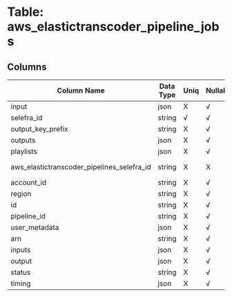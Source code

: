 # Table: aws_elastictranscoder_pipeline_jobs

## Columns 

|  Column Name   |  Data Type  | Uniq | Nullable | Description | 
|  ----  | ----  | ----  | ----  | ---- | 
| input | json | X | √ |  | 
| selefra_id | string | √ | √ | random id | 
| output_key_prefix | string | X | √ |  | 
| outputs | json | X | √ |  | 
| playlists | json | X | √ |  | 
| aws_elastictranscoder_pipelines_selefra_id | string | X | X | fk to aws_elastictranscoder_pipelines.selefra_id | 
| account_id | string | X | √ |  | 
| region | string | X | √ |  | 
| id | string | X | √ |  | 
| pipeline_id | string | X | √ |  | 
| user_metadata | json | X | √ |  | 
| arn | string | X | √ |  | 
| inputs | json | X | √ |  | 
| output | json | X | √ |  | 
| status | string | X | √ |  | 
| timing | json | X | √ |  | 


